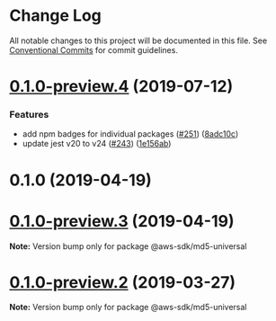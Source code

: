 # Change Log

All notable changes to this project will be documented in this file.
See [Conventional Commits](https://conventionalcommits.org) for commit guidelines.

# [0.1.0-preview.4](https://github.com/aws/aws-sdk-js-v3/compare/@aws-sdk/md5-universal@0.1.0-preview.2...@aws-sdk/md5-universal@0.1.0-preview.4) (2019-07-12)


### Features

* add npm badges for individual packages ([#251](https://github.com/aws/aws-sdk-js-v3/issues/251)) ([8adc10c](https://github.com/aws/aws-sdk-js-v3/commit/8adc10c))
* update jest v20 to v24 ([#243](https://github.com/aws/aws-sdk-js-v3/issues/243)) ([1e156ab](https://github.com/aws/aws-sdk-js-v3/commit/1e156ab))



# 0.1.0 (2019-04-19)





# [0.1.0-preview.3](https://github.com/aws/aws-sdk-js-v3/compare/@aws-sdk/md5-universal@0.1.0-preview.2...@aws-sdk/md5-universal@0.1.0-preview.3) (2019-04-19)

**Note:** Version bump only for package @aws-sdk/md5-universal

# [0.1.0-preview.2](https://github.com/aws/aws-sdk-js-v3/compare/@aws-sdk/md5-universal@0.1.0-preview.1...@aws-sdk/md5-universal@0.1.0-preview.2) (2019-03-27)

**Note:** Version bump only for package @aws-sdk/md5-universal
